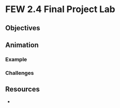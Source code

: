 # FEW 2.4 Final Project Lab



## Objectives 



## Animation



### Example



### Challenges 

 

## Resources 

- 





